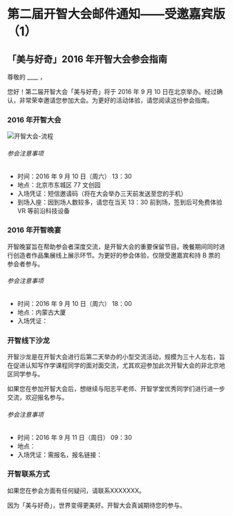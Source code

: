 # 第二届开智大会邮件通知——受邀嘉宾版（1）


## 「美与好奇」2016 年开智大会参会指南

尊敬的 ____ ，
 
您好！第二届开智大会「美与好奇」将于 2016 年 9 月 10 日在北京举办。经过确认，非常荣幸邀请您参加大会。为更好的活动体验，请您阅读这份参会指南。
 
### 2016 年开智大会
 
 ![开智大会-流程](http://cdn.huodongxing.com/file/20150324/117441FD52C74D84743BDF42D0D2DC2106/30482408647834778.jpg)
 
###### 参会注意事项
 - 时间：2016 年 9 月 10 日（周六） 13：30
 - 地点：北京市东城区 77 文创园
 - 入场凭证：短信邀请码（将在大会举办三天前发送至您的手机）
 - 到场入座：因到场人数较多，请您在当天 13：30 前到场，签到后可免费体验 VR 等前沿科技设备 
 
### 2016 年开智晚宴

开智晚宴旨在帮助参会者深度交流，是开智大会的重要保留节目。晚餐期间同时进行创造者作品集展线上展示环节。为更好的参会体验，仅限受邀嘉宾和持 B 票的参会者参与。

###### 参会注意事项
- 时间：2016 年 9 月 10 日（周六） 18：00
- 地点：内蒙古大厦
- 入场凭证：


### 开智线下沙龙

开智沙龙是在开智大会进行后第二天举办的小型交流活动，规模为三十人左右，旨在促进认知写作学课程同学的面对面交流，尤其欢迎参加此次开智大会的非北京地区同学参与。

如果您在参加开智大会后，想继续与阳志平老师、开智学堂优秀同学们进行进一步交流，欢迎报名参与。

###### 参会注意事项 
  - 时间：2016 年 9 月 11 日（周日） 09：30
  - 地点：
  - 入场凭证：需报名，报名链接：  

### 开智联系方式
  如果您在参会方面有任何疑问，请联系XXXXXXX。
  
 
因为「美与好奇」，世界变得更美好。开智大会真诚期待您的参与。
 
